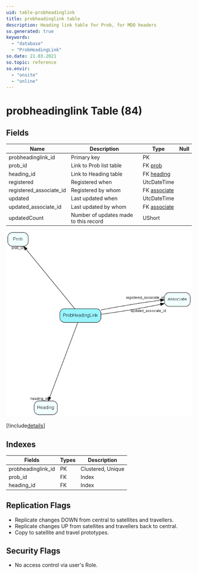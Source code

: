 ```yaml
---
uid: table-probheadinglink
title: probheadinglink table
description: Heading link table for Prob, for MDO headers
so.generated: true
keywords:
  - "database"
  - "ProbHeadingLink"
so.date: 21.03.2021
so.topic: reference
so.envir:
  - "onsite"
  - "online"
---
```


# probheadinglink Table (84)

## Fields

| Name | Description | Type | Null |
|------|-------------|------|:----:|
|probheadinglink\_id|Primary key|PK| |
|prob\_id|Link to Prob list table|FK [prob](prob.md)| |
|heading\_id|Link to Heading table|FK [heading](heading.md)| |
|registered|Registered when|UtcDateTime| |
|registered\_associate\_id|Registered by whom|FK [associate](associate.md)| |
|updated|Last updated when|UtcDateTime| |
|updated\_associate\_id|Last updated by whom|FK [associate](associate.md)| |
|updatedCount|Number of updates made to this record|UShort| |


![ProbHeadingLink table relationship diagram](./media/ProbHeadingLink.png)

[!include[details](./includes/ProbHeadingLink.md)]

## Indexes

| Fields | Types | Description |
|--------|-------|-------------|
|probheadinglink\_id |PK |Clustered, Unique |
|prob\_id |FK |Index |
|heading\_id |FK |Index |

## Replication Flags

* Replicate changes DOWN from central to satellites and travellers.
* Replicate changes UP from satellites and travellers back to central.
* Copy to satellite and travel prototypes.

## Security Flags

* No access control via user's Role.

